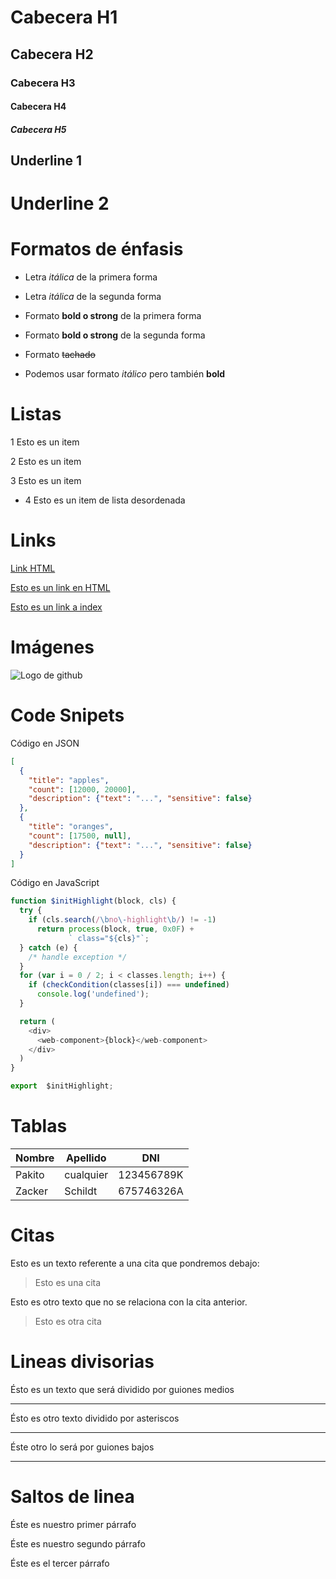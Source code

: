 # Cabecera H1
## Cabecera H2
### Cabecera H3
#### Cabecera H4
##### Cabecera H5

Underline 1
------------

Underline 2
===========


# Formatos de énfasis

- Letra *itálica* de la primera forma

- Letra _itálica_ de la segunda forma

- Formato **bold o strong** de la primera forma

- Formato __bold o strong__ de la segunda forma

- Formato ~~tachado~~ 

- Podemos usar formato *itálico* pero también **bold**


# Listas

1 Esto es un item

2 Esto es un item

3 Esto es un item

- 4 Esto es un item de lista desordenada


# Links

<a href="www.google.com">Link HTML</a>

[Esto es un link en HTML](www.google.com)

[Esto es un link a index](index.html)


# Imágenes

![Logo de github](https://image.flaticon.com/icons/png/128/24/24233.png)


# Code Snipets

Código en JSON
```JSON
[
  {
    "title": "apples",
    "count": [12000, 20000],
    "description": {"text": "...", "sensitive": false}
  },
  {
    "title": "oranges",
    "count": [17500, null],
    "description": {"text": "...", "sensitive": false}
  }
]
```

Código en JavaScript
```JavaScript
function $initHighlight(block, cls) {
  try {
    if (cls.search(/\bno\-highlight\b/) != -1)
      return process(block, true, 0x0F) +
             ` class="${cls}"`;
  } catch (e) {
    /* handle exception */
  }
  for (var i = 0 / 2; i < classes.length; i++) {
    if (checkCondition(classes[i]) === undefined)
      console.log('undefined');
  }

  return (
    <div>
      <web-component>{block}</web-component>
    </div>
  )
}

export  $initHighlight;
```


# Tablas

| Nombre | Apellido | DNI |
|--------|----------|-----|
| Pakito | cualquier| 123456789K |
| Zacker | Schildt  | 675746326A |


# Citas

Esto es un texto referente a una cita que pondremos debajo:
> Esto es una cita

Esto es otro texto que no se relaciona con la cita anterior.

> Esto es otra cita



# Lineas divisorias

Ésto es un texto que será dividido por guiones medios

---
Ésto es otro texto dividido por asteriscos

***

Éste otro lo será por guiones bajos

___


# Saltos de linea

Éste es nuestro primer párrafo

Éste es nuestro segundo párrafo

Éste es el tercer párrafo